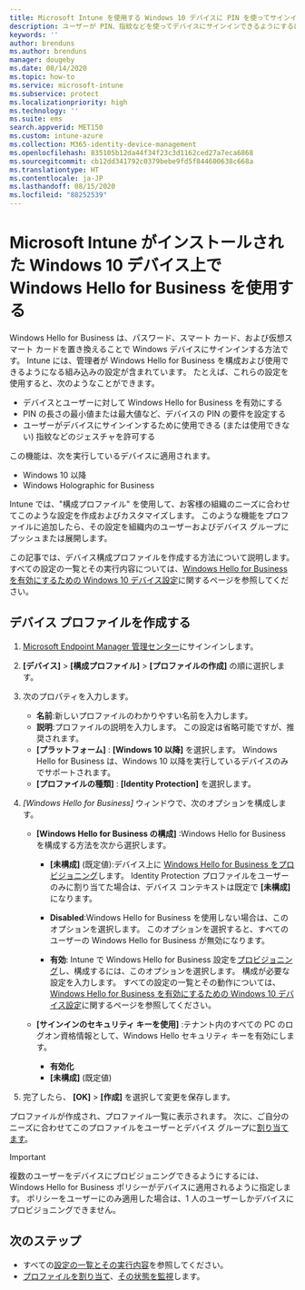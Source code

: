 ```yaml
---
title: Microsoft Intune を使用する Windows 10 デバイスに PIN を使ってサインインする - Azure | Microsoft Docs
description: ユーザーが PIN、指紋などを使ってデバイスにサインインできるようにするには、Windows Hello for Business を使用します。 Intune for Windows 10 デバイスでこのような設定を含む ID 保護構成プロファイルを作成し、そのプロファイルをユーザー グループとデバイス グループに割り当てます。
keywords: ''
author: brenduns
ms.author: brenduns
manager: dougeby
ms.date: 08/14/2020
ms.topic: how-to
ms.service: microsoft-intune
ms.subservice: protect
ms.localizationpriority: high
ms.technology: ''
ms.suite: ems
search.appverid: MET150
ms.custom: intune-azure
ms.collection: M365-identity-device-management
ms.openlocfilehash: 835105b12da44f34f23c3d1162ced27a7eca6868
ms.sourcegitcommit: cb12dd341792c0379bebe9fd5f844600638c668a
ms.translationtype: HT
ms.contentlocale: ja-JP
ms.lasthandoff: 08/15/2020
ms.locfileid: "88252539"
---
```

# <a name="use-windows-hello-for-business-on-windows-10-devices-with-microsoft-intune"></a>Microsoft Intune がインストールされた Windows 10 デバイス上で Windows Hello for Business を使用する

Windows Hello for Business は、パスワード、スマート カード、および仮想スマート カードを置き換えることで Windows デバイスにサインインする方法です。 Intune には、管理者が Windows Hello for Business を構成および使用できるようになる組み込みの設定が含まれています。 たとえば、これらの設定を使用すると、次のようなことができます。

- デバイスとユーザーに対して Windows Hello for Business を有効にする
- PIN の長さの最小値または最大値など、デバイスの PIN の要件を設定する
- ユーザーがデバイスにサインインするために使用できる (または使用できない) 指紋などのジェスチャを許可する

この機能は、次を実行しているデバイスに適用されます。

- Windows 10 以降
- Windows Holographic for Business

Intune では、"構成プロファイル" を使用して、お客様の組織のニーズに合わせてこのような設定を作成およびカスタマイズします。 このような機能をプロファイルに追加したら、その設定を組織内のユーザーおよびデバイス グループにプッシュまたは展開します。

この記事では、デバイス構成プロファイルを作成する方法について説明します。 すべての設定の一覧とその実行内容については、[Windows Hello for Business を有効にするための Windows 10 デバイス設定](identity-protection-windows-settings.md)に関するページを参照してください。

## <a name="create-the-device-profile"></a>デバイス プロファイルを作成する

1. [Microsoft Endpoint Manager 管理センター](https://go.microsoft.com/fwlink/?linkid=2109431)にサインインします。

2. **[デバイス]**  >  **[構成プロファイル]**  >  **[プロファイルの作成]** の順に選択します。

3. 次のプロパティを入力します。

   - **名前**:新しいプロファイルのわかりやすい名前を入力します。
   - **説明**:プロファイルの説明を入力します。 この設定は省略可能ですが、推奨されます。
   - **[プラットフォーム]** : **[Windows 10 以降]** を選択します。 Windows Hello for Business は、Windows 10 以降を実行しているデバイスのみでサポートされます。
   - **[プロファイルの種類]** : **[Identity Protection]** を選択します。

4. *[Windows Hello for Business]* ウィンドウで、次のオプションを構成します。

   - **[Windows Hello for Business の構成]** :Windows Hello for Business を構成する方法を次から選択します。

     - **[未構成]** (既定値):デバイス上に [Windows Hello for Business をプロビジョニング](https://docs.microsoft.com/windows/security/identity-protection/hello-for-business/hello-how-it-works-provisioning)します。 Identity Protection プロファイルをユーザーのみに割り当てた場合は、デバイス コンテキストは既定で **[未構成]** になります。

     - **Disabled**:Windows Hello for Business を使用しない場合は、このオプションを選択します。 このオプションを選択すると、すべてのユーザーの Windows Hello for Business が無効になります。

     - **有効**: Intune で Windows Hello for Business 設定を[プロビジョニング](https://docs.microsoft.com/windows/security/identity-protection/hello-for-business/hello-how-it-works-provisioning)し、構成するには、このオプションを選択します。 構成が必要な設定を入力します。 すべての設定の一覧とその動作については、[Windows Hello for Business を有効にするための Windows 10 デバイス設定](identity-protection-windows-settings.md)に関するページを参照してください。

   - **[サインインのセキュリティ キーを使用]** :テナント内のすべての PC のログオン資格情報として、Windows Hello セキュリティ キーを有効にします。

     - **有効化**
     - **[未構成]**  (既定値)

5. 完了したら、 **[OK]**  >  **[作成]** を選択して変更を保存します。

プロファイルが作成され、プロファイル一覧に表示されます。 次に、ご自分のニーズに合わせてこのプロファイルをユーザーとデバイス グループに[割り当てます](../configuration/device-profile-assign.md)。

> [!IMPORTANT]
> 複数のユーザーをデバイスにプロビジョニングできるようにするには、Windows Hello for Business ポリシーがデバイスに適用されるように指定します。 ポリシーをユーザーにのみ適用した場合は、1 人のユーザーしかデバイスにプロビジョニングできません。

<!--  Removing image as part of design review; retaining source until we known the disposition.

## Example of device restriction settings

In this high-level example, you'll create a device restriction policy that blocks the use of the built-in camera app on Android devices.

![How to disable the camera on Android devices](./media/identity-protection-configure/disable-android-camera.png)

-->

## <a name="next-steps"></a>次のステップ

- すべての[設定の一覧とその実行内容](identity-protection-windows-settings.md)を参照してください。
- [プロファイルを割り当て](../configuration/device-profile-assign.md)、[その状態を監視](../configuration/device-profile-monitor.md)します。
